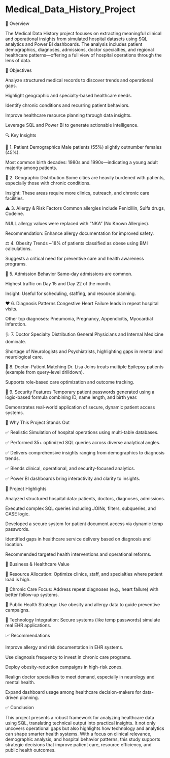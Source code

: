 # Medical_Data_History_Project


📌 Overview


The Medical Data History project focuses on extracting meaningful clinical and operational insights from simulated hospital datasets using SQL analytics and Power BI dashboards. The analysis includes patient demographics, diagnoses, admissions, doctor specialties, and regional healthcare patterns—offering a full view of hospital operations through the lens of data.



🎯 Objectives


Analyze structured medical records to discover trends and operational gaps.

Highlight geographic and specialty-based healthcare needs.

Identify chronic conditions and recurring patient behaviors.

Improve healthcare resource planning through data insights.

Leverage SQL and Power BI to generate actionable intelligence.



🔍 Key Insights


🧬 1. Patient Demographics
Male patients (55%) slightly outnumber females (45%).

Most common birth decades: 1980s and 1990s—indicating a young adult majority among patients.

🌆 2. Geographic Distribution
Some cities are heavily burdened with patients, especially those with chronic conditions.

Insight: These areas require more clinics, outreach, and chronic care facilities.

⚠️ 3. Allergy & Risk Factors
Common allergies include Penicillin, Sulfa drugs, Codeine.

NULL allergy values were replaced with “NKA” (No Known Allergies).

Recommendation: Enhance allergy documentation for improved safety.

⚖️ 4. Obesity Trends
~18% of patients classified as obese using BMI calculations.

Suggests a critical need for preventive care and health awareness programs.

🏥 5. Admission Behavior
Same-day admissions are common.

Highest traffic on Day 15 and Day 22 of the month.

Insight: Useful for scheduling, staffing, and resource planning.

❤️ 6. Diagnosis Patterns
Congestive Heart Failure leads in repeat hospital visits.

Other top diagnoses: Pneumonia, Pregnancy, Appendicitis, Myocardial Infarction.

🩺 7. Doctor Specialty Distribution
General Physicians and Internal Medicine dominate.

Shortage of Neurologists and Psychiatrists, highlighting gaps in mental and neurological care.

🔗 8. Doctor–Patient Matching
Dr. Lisa Joins treats multiple Epilepsy patients (example from query-level drilldown).

Supports role-based care optimization and outcome tracking.

🔐 9. Security Features
Temporary patient passwords generated using a logic-based formula combining ID, name length, and birth year.

Demonstrates real-world application of secure, dynamic patient access systems.



🌟 Why This Project Stands Out


✅ Realistic Simulation of hospital operations using multi-table databases.

✅ Performed 35+ optimized SQL queries across diverse analytical angles.

✅ Delivers comprehensive insights ranging from demographics to diagnosis trends.

✅ Blends clinical, operational, and security-focused analytics.

✅ Power BI dashboards bring interactivity and clarity to insights.



📝 Project Highlights


Analyzed structured hospital data: patients, doctors, diagnoses, admissions.

Executed complex SQL queries including JOINs, filters, subqueries, and CASE logic.

Developed a secure system for patient document access via dynamic temp passwords.

Identified gaps in healthcare service delivery based on diagnosis and location.

Recommended targeted health interventions and operational reforms.



🧠 Business & Healthcare Value


📌 Resource Allocation: Optimize clinics, staff, and specialties where patient load is high.

📌 Chronic Care Focus: Address repeat diagnoses (e.g., heart failure) with better follow-up systems.

📌 Public Health Strategy: Use obesity and allergy data to guide preventive campaigns.

📌 Technology Integration: Secure systems (like temp passwords) simulate real EHR applications.



📈 Recommendations


Improve allergy and risk documentation in EHR systems.

Use diagnosis frequency to invest in chronic care programs.

Deploy obesity-reduction campaigns in high-risk zones.

Realign doctor specialties to meet demand, especially in neurology and mental health.

Expand dashboard usage among healthcare decision-makers for data-driven planning.



✅ Conclusion


This project presents a robust framework for analyzing healthcare data using SQL, translating technical output into practical insights. It not only uncovers operational gaps but also highlights how technology and analytics can shape smarter health systems. With a focus on clinical relevance, demographic analysis, and hospital behavior patterns, this study supports strategic decisions that improve patient care, resource efficiency, and public health outcomes.
